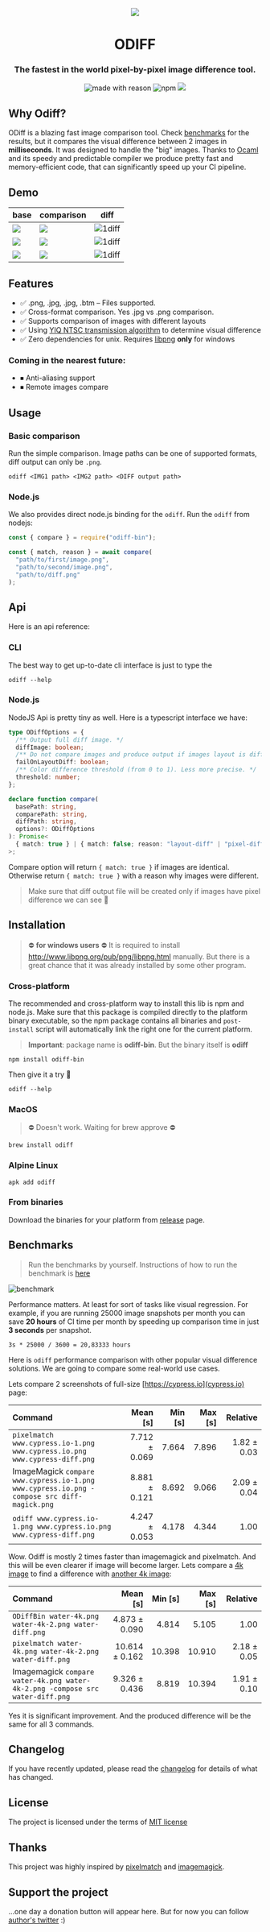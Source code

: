 <p align="center">
  <img src="./logo.png"/>
</p>

<h1 align="center"> ODIFF </h1>
<h3 align="center"> The fastest in the world pixel-by-pixel image difference tool. </h3>

<div align="center">
    <img src="https://forthebadge.com/images/badges/made-with-reason.svg" alt="made with reason">
    <img src="https://forthebadge.com/images/badges/gluten-free.svg" alt="npm"/>
    <img src="https://forthebadge.com/images/badges/powered-by-overtime.svg">
</div>

## Why Odiff?

ODiff is a blazing fast image comparison tool. Check [benchmarks](#benchmarks) for the results, but it compares the visual difference between 2 images in **milliseconds**. It was designed to handle the "big" images. Thanks to [Ocaml](https://ocaml.org/) and its speedy and predictable compiler we produce pretty fast and memory-efficient code, that can significantly speed up your CI pipeline.

## Demo

| base                           | comparison                       | diff                                  |
| ------------------------------ | -------------------------------- | ------------------------------------- |
| ![](images/tiger.jpg)          | ![](images/tiger-2.jpg)          | ![1diff](images/tiger-diff.png)       |
| ![](images/www.cypress.io.png) | ![](images/www.cypress.io-1.png) | ![1diff](images/www.cypress-diff.png) |
| ![](images/donkey.png)         | ![](images/donkey-2.png)         | ![1diff](images/donkey-diff.png)      |

## Features

- ✅ .png, .jpg, .jpg, .btm – Files supported.
- ✅ Cross-format comparison. Yes .jpg vs .png comparison.
- ✅ Supports comparison of images with different layouts
- ✅ Using [YIQ NTSC
  transmission algorithm](http://www.progmat.uaem.mx:8080/artVol2Num2/Articulo3Vol2Num2.pdf) to determine visual difference
- ✅ Zero dependencies for unix. Requires [libpng](http://www.libpng.org/pub/png/libpng.html) **only** for windows

### Coming in the nearest future:

- ⏹ Anti-aliasing support
- ⏹ Remote images compare

## Usage

### Basic comparison

Run the simple comparison. Image paths can be one of supported formats, diff output can only be `.png`.

```
odiff <IMG1 path> <IMG2 path> <DIFF output path>
```

### Node.js

We also provides direct node.js binding for the `odiff`. Run the `odiff` from nodejs:

```js
const { compare } = require("odiff-bin");

const { match, reason } = await compare(
  "path/to/first/image.png",
  "path/to/second/image.png",
  "path/to/diff.png"
);
```

## Api

Here is an api reference:

### CLI

The best way to get up-to-date cli interface is just to type the

```
odiff --help
```

### Node.js

NodeJS Api is pretty tiny as well. Here is a typescript interface we have:

```ts
type ODiffOptions = {
  /** Output full diff image. */
  diffImage: boolean;
  /** Do not compare images and produce output if images layout is different. */
  failOnLayoutDiff: boolean;
  /** Color difference threshold (from 0 to 1). Less more precise. */
  threshold: number;
};

declare function compare(
  basePath: string,
  comparePath: string,
  diffPath: string,
  options?: ODiffOptions
): Promise<
  { match: true } | { match: false; reason: "layout-diff" | "pixel-diff" }
>;
```

Compare option will return `{ match: true }` if images are identical. Otherwise return `{ match: true }` with a reason why images were different.

> Make sure that diff output file will be created only if images have pixel difference we can see 👀

## Installation

> ⛔️ **for windows users** ⛔️ It is required to install http://www.libpng.org/pub/png/libpng.html manually. But there is a great chance that it was already installed by some other program.

### Cross-platform

The recommended and cross-platform way to install this lib is npm and node.js. Make sure that this package is compiled directly to the platform binary executable, so the npm package contains all binaries and `post-install` script will automatically link the right one for the current platform.

> **Important**: package name is **odiff-bin**. But the binary itself is **odiff**

```
npm install odiff-bin
```

Then give it a try 👀

```
odiff --help
```

### MacOS

> ⛔️ Doesn't work. Waiting for brew approve ⛔️ 

```
brew install odiff
```

### Alpine Linux

```
apk add odiff
```

### From binaries

Download the binaries for your platform from [release](https://github.com/dmtrKovalenko/odiff/releases) page.

## Benchmarks

> Run the benchmarks by yourself. Instructions of how to run the benchmark is [here](./images)

![benchmark](images/benchmarks.png)

Performance matters. At least for sort of tasks like visual regression. For example, if you are running 25000 image snapshots per month you can save **20 hours** of CI time per month by speeding up comparison time in just **3 seconds** per snapshot.

```
3s * 25000 / 3600 = 20,83333 hours
```

Here is `odiff` performance comparison with other popular visual difference solutions. We are going to compare some real-world use cases. 

Lets compare 2 screenshots of full-size [https://cypress.io](cypress.io) page:

| Command                                                                                    |      Mean [s] | Min [s] | Max [s] |    Relative |
| :----------------------------------------------------------------------------------------- | ------------: | ------: | ------: | ----------: |
| `pixelmatch www.cypress.io-1.png www.cypress.io.png www.cypress-diff.png`                  | 7.712 ± 0.069 |   7.664 |   7.896 | 1.82 ± 0.03 |
| ImageMagick `compare www.cypress.io-1.png www.cypress.io.png -compose src diff-magick.png` | 8.881 ± 0.121 |   8.692 |   9.066 | 2.09 ± 0.04 |
| `odiff www.cypress.io-1.png www.cypress.io.png www.cypress-diff.png`                       | 4.247 ± 0.053 |   4.178 |   4.344 |        1.00 |

Wow. Odiff is mostly 2 times faster than imagemagick and pixelmatch. And this will be even clearer if image will become larger. Lets compare a [4k image](images/water-4k.png) to find a difference with [another 4k image](images/water-4k-2.png):

| Command                                                                       |       Mean [s] | Min [s] | Max [s] |    Relative |
| :---------------------------------------------------------------------------- | -------------: | ------: | ------: | ----------: |
| `ODiffBin water-4k.png water-4k-2.png water-diff.png`                         |  4.873 ± 0.090 |   4.814 |   5.105 |        1.00 |
| `pixelmatch water-4k.png water-4k-2.png water-diff.png`                       | 10.614 ± 0.162 |  10.398 |  10.910 | 2.18 ± 0.05 |
| Imagemagick `compare water-4k.png water-4k-2.png -compose src water-diff.png` |  9.326 ± 0.436 |   8.819 |  10.394 | 1.91 ± 0.10 |

Yes it is significant improvement. And the produced difference will be the same for all 3 commands.

## Changelog

If you have recently updated, please read the [changelog](https://github.com/dmtrKovalenko/odiff/releases) for details of what has changed.

## License

The project is licensed under the terms of [MIT license](./LICENSE)

## Thanks

This project was highly inspired by [pixelmatch](https://github.com/mapbox/pixelmatch) and [imagemagick](https://github.com/ImageMagick/ImageMagick).

## Support the project

...one day a donation button will appear here. But for now you can follow [author's twitter](https://twitter.com/dmtrKovalenko) :)

